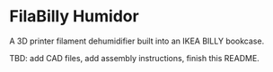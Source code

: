 # FilaBilly Humidor

A 3D printer filament dehumidifier built into an IKEA BILLY bookcase.

TBD: add CAD files, add assembly instructions, finish this README.